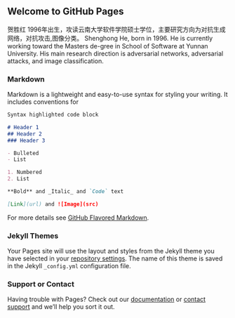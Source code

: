 ## Welcome to GitHub Pages

贺胜红 1996年出生，攻读云南大学软件学院硕士学位，主要研究方向为对抗生成网络，对抗攻击,图像分类。
Shenghong He, born in 1996. He is currently working toward the Masters de-gree in School of Software at Yunnan University. His main research direction is adversarial networks, adversarial attacks, and image classification.

### Markdown

Markdown is a lightweight and easy-to-use syntax for styling your writing. It includes conventions for

```markdown
Syntax highlighted code block

# Header 1
## Header 2
### Header 3

- Bulleted
- List

1. Numbered
2. List

**Bold** and _Italic_ and `Code` text

[Link](url) and ![Image](src)
```

For more details see [GitHub Flavored Markdown](https://guides.github.com/features/mastering-markdown/).

### Jekyll Themes

Your Pages site will use the layout and styles from the Jekyll theme you have selected in your [repository settings](https://github.com/HeshengChomsky/shenghong.github.com/settings). The name of this theme is saved in the Jekyll `_config.yml` configuration file.

### Support or Contact

Having trouble with Pages? Check out our [documentation](https://docs.github.com/categories/github-pages-basics/) or [contact support](https://github.com/contact) and we’ll help you sort it out.
